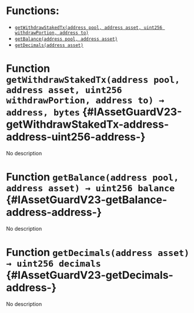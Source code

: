 

# Functions:
- [`getWithdrawStakedTx(address pool, address asset, uint256 withdrawPortion, address to)`](#IAssetGuardV23-getWithdrawStakedTx-address-address-uint256-address-)
- [`getBalance(address pool, address asset)`](#IAssetGuardV23-getBalance-address-address-)
- [`getDecimals(address asset)`](#IAssetGuardV23-getDecimals-address-)



# Function `getWithdrawStakedTx(address pool, address asset, uint256 withdrawPortion, address to) → address, bytes` {#IAssetGuardV23-getWithdrawStakedTx-address-address-uint256-address-}
No description




# Function `getBalance(address pool, address asset) → uint256 balance` {#IAssetGuardV23-getBalance-address-address-}
No description




# Function `getDecimals(address asset) → uint256 decimals` {#IAssetGuardV23-getDecimals-address-}
No description




